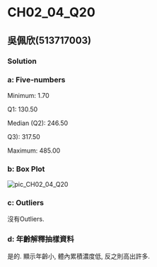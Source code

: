 # CH02_04_Q20

## 吳佩欣(513717003)

### Solution

### a: Five-numbers

Minimum: 1.70

Q1: 130.50

Median (Q2): 246.50

Q3): 317.50

Maximum: 485.00


### b: Box Plot

![pic_CH02_04_Q20](https://github.com/user-attachments/assets/31034f3c-23cc-45c1-af4e-ed6616b4a3be)

### c: Outliers

沒有Outliers.


### d: 年齡解釋抽樣資料

是的. 顯示年齡小, 體內累積濃度低, 反之則高出許多.

